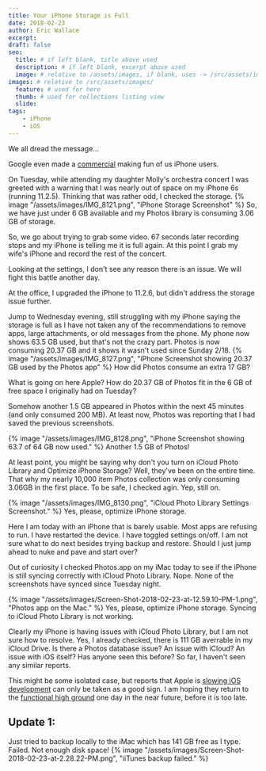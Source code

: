 ```yaml
---
title: Your iPhone Storage is Full
date: 2018-02-23
author: Eric Wallace
excerpt:
draft: false
seo:
  title: # if left blank, title above used
  description: # if left blank, excerpt above used
  image: # relative to /assets/images, if blank, uses -> /src/assets/images/meta/default.png
images: # relative to /src/assets/images/
  feature: # used for hero
  thumb: # used for collections listing view
  slide:
tags:
    - iPhone
    - iOS
---
```


We all dread the message...



Google even made a [commercial](https://www.youtube.com/watch?v=Fi2MUL0hNNs "Google Photos: Free Up Space") making fun of us iPhone users.

On Tuesday, while attending my daughter Molly's orchestra concert I was greeted with a warning that I was nearly out of space on my iPhone 6s (running 11.2.5). Thinking that was rather odd, I checked the storage. {% image "/assets/images/IMG_8121.png", "iPhone Storage Screenshot" %} So, we have just under 6 GB available and my Photos library is consuming 3.06 GB of storage.

So, we go about trying to grab some video. 67 seconds later recording stops and my iPhone is telling me it is full again. At this point I grab my wife's iPhone and record the rest of the concert.

Looking at the settings, I don't see any reason there is an issue. We will fight this battle another day.

At the office, I upgraded the iPhone to 11.2.6, but didn't address the storage issue further.

Jump to Wednesday evening, still struggling with my iPhone saying the storage is full as I have not taken any of the recommendations to remove apps, large attachments, or old messages from the phone. My phone now shows 63.5 GB used, but that's not the crazy part. Photos is now consuming 20.37 GB and it shows it wasn't used since Sunday 2/18. {% image "/assets/images/IMG_8127.png", "iPhone Screenshot showing 20.37 GB used by the Photos app" %} How did Photos consume an extra 17 GB?

What is going on here Apple? How do 20.37 GB of Photos fit in the 6 GB of free space I originally had on Tuesday?

Somehow another 1.5 GB appeared in Photos within the next 45 minutes (and only consumed 200 MB). At least now, Photos was reporting that I had saved the previous screenshots.

{% image "/assets/images/IMG_8128.png", "iPhone Screenshot showing 63.7 of 64 GB now used." %} Another 1.5 GB of Photos!

At least point, you might be saying why don't you turn on iCloud Photo Library and Optimize iPhone Storage? Well, they've been on the entire time. That why my nearly 10,000 item Photos collection was only consuming 3.06GB in the first place. To be safe, I checked agin. Yep, still on.

{% image "/assets/images/IMG_8130.png", "iCloud Photo Library Settings Screenshot." %} Yes, please, optimize iPhone storage.

Here I am today with an iPhone that is barely usable. Most apps are refusing to run. I have restarted the device. I have toggled settings on/off. I am not sure what to do next besides trying backup and restore. Should I just jump ahead to nuke and pave and start over?

Out of curiosity I checked Photos.app on my iMac today to see if the iPhone is still syncing correctly with iCloud Photo Library. Nope. None of the screenshots have synced since Tuesday night.

{% image "/assets/images/Screen-Shot-2018-02-23-at-12.59.10-PM-1.png", "Photos app on the Mac." %} Yes, please, optimize iPhone storage. Syncing to iCloud Photo Library is not working.

Clearly my iPhone is having issues with iCloud Photo Library, but I am not sure how to resolve. Yes, I already checked, there is 111 GB averrable in my iCloud Drive. Is there a Photos database issue? An issue with iCloud? An issue with iOS itself? Has anyone seen this before? So far, I haven't seen any similar reports.

This might be some isolated case, but reports that Apple is [slowing iOS development](https://daringfireball.net/linked/2018/02/12/gurman-ios-macos "MARK GURMAN ON APPLE’S OS DEVELOPMENT STRATEGY") can only be taken as a good sign. I am hoping they return to the [functional high ground](https://marco.org/2015/01/04/apple-lost-functional-high-ground "Apple has lost the functional high ground") one day in the near future, before it is too late.

## Update 1:

Just tried to backup locally to the iMac which has 141 GB free as I type. Failed. Not enough disk space! {% image "/assets/images/Screen-Shot-2018-02-23-at-2.28.22-PM.png", "iiTunes backup failed." %}
